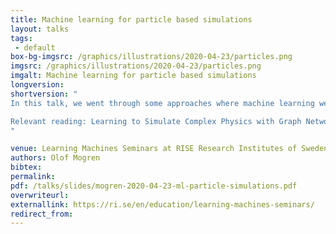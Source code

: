 ```yaml
---
title: Machine learning for particle based simulations
layout: talks
tags:
 - default
box-bg-imgsrc: /graphics/illustrations/2020-04-23/particles.png
imgsrc: /graphics/illustrations/2020-04-23/particles.png
imgalt: Machine learning for particle based simulations
longversion: 
shortversion: "
In this talk, we went through some approaches where machine learning were utilized for particle-based simulations of physical systems. Emphasis were put on (Sanchez-Gonzalez, et.al., 2020), a solution that builds on graph neural networks. The approach is trained using data simulated from engineered simulators but shows results that are applicable to a number of different settings (specifically, three different kinds of substances are simulated in different environments).

Relevant reading: Learning to Simulate Complex Physics with Graph Networks, Sanchez-Gonzalez, Godwin, Pfaff, Ying, Leskovec, Battaglia,  https://arxiv.org/abs/2002.09405
"

venue: Learning Machines Seminars at RISE Research Institutes of Sweden
authors: Olof Mogren
bibtex: 
permalink:
pdf: /talks/slides/mogren-2020-04-23-ml-particle-simulations.pdf
overwriteurl: 
externallink: https://ri.se/en/education/learning-machines-seminars/
redirect_from:
---
```

